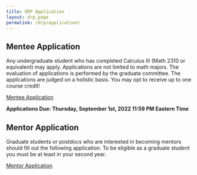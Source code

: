 ```yaml
---
title: DRP Application 
layout: drp_page
permalink: /drp/application/
---
```


<h2 class="mb-3">Mentee Application</h2>

Any undergraduate student who has completed Calculus III (Math 2310 or equivalent)
may apply. Applications are not limited to math majors. The evaluation
of applications is performed by the graduate committee. The
applications are judged on a holistic basis. You may opt to receive up to one course credit!

[Mentee Application](https://docs.google.com/forms/d/e/1FAIpQLSfk4aGziTMd5PX0Qzb4JFxLH7YWKQzSltPCZN-zKrHucpBq7w/viewform?usp=sf_link)

**Applications Due: Thursday, September 1st, 2022 11:59 PM Eastern Time**

<h2 class="mb-3">Mentor Application</h2>

Graduate students or postdocs who are interested in becoming mentors should fill
out the following application. To be eligible as a graduate student you must be at least in your second year.

[Mentor Application](https://docs.google.com/forms/d/e/1FAIpQLScqbBTGPzrnCWVJx9QW6iA_g7YL8IY4zDCm-pzPIHr2M3mOdQ/viewform?usp=sf_link)
